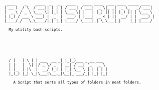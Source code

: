      ____    _    ____  _   _   ____   ____ ____  ___ ____ _____ ____  
    | __ )  / \  / ___|| | | | / ___| / ___|  _ \|_ _|  _ \_   _/ ___| 
    |  _ \ / _ \ \___ \| |_| | \___ \| |   | |_) || || |_) || | \___ \ 
    | |_) / ___ \ ___) |  _  |  ___) | |___|  _ < | ||  __/ | |  ___) |
    |____/_/   \_\____/|_| |_| |____/ \____|_| \_\___|_|    |_| |____/ 

      My utility bash scripts.
      
      
      
      

       _     _   _            _   _               
      / |   | \ | | ___  __ _| |_(_)___ _ __ ___  
      | |   |  \| |/ _ \/ _` | __| / __| '_ ` _ \ 
      | |_  | |\  |  __/ (_| | |_| \__ \ | | | | |
      |_(_) |_| \_|\___|\__,_|\__|_|___/_| |_| |_|

        A Script that sorts all types of folders in neat folders.


